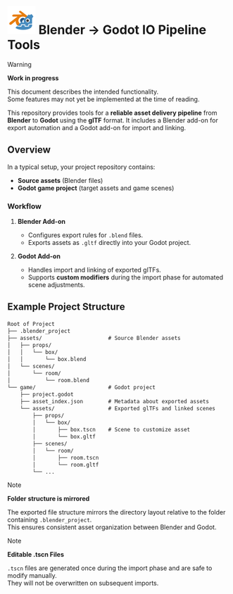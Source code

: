 # <img src="https://raw.githubusercontent.com/melv-space-studio/blender_godot_io/main/pr/logo.png" height="64px" alt="logo" /> Blender -> Godot IO Pipeline Tools

> [!WARNING] 
> **Work in progress**
> 
> This document describes the intended functionality. <br>
> Some features may not yet be implemented at the time of reading.

This repository provides tools for a **reliable asset delivery pipeline** from **Blender** to **Godot** using the **glTF** format.
It includes a Blender add-on for export automation and a Godot add-on for import and linking.

## Overview

In a typical setup, your project repository contains:

* **Source assets** (Blender files)
* **Godot game project** (target assets and game scenes)

### Workflow

1. **Blender Add-on**

   * Configures export rules for `.blend` files.
   * Exports assets as `.gltf` directly into your Godot project.

2. **Godot Add-on**

   * Handles import and linking of exported glTFs.
   * Supports **custom modifiers** during the import phase for automated scene adjustments.

## Example Project Structure

```
Root of Project
├── .blender_project
├── assets/                     # Source Blender assets
│   ├── props/
│   │   └── box/
│   │       └── box.blend
│   └── scenes/
│       └── room/
│           └── room.blend
└── game/                       # Godot project
    ├── project.godot
    ├── asset_index.json        # Metadata about exported assets
    └── assets/                 # Exported glTFs and linked scenes
        ├── props/
        │   └── box/
        │       ├── box.tscn    # Scene to customize asset
        │       └── box.gltf
        ├── scenes/
        │   └── room/
        │       ├── room.tscn
        │       └── room.gltf
        └── ...
```

> [!NOTE] 
> **Folder structure is mirrored**
> 
> The exported file structure mirrors the directory layout relative to the folder containing `.blender_project`.<br>
> This ensures consistent asset organization between Blender and Godot.

> [!NOTE] 
> **Editable .tscn Files**
> 
> `.tscn` files are generated once during the import phase and are safe to modify manually.<br>
> They will not be overwritten on subsequent imports.